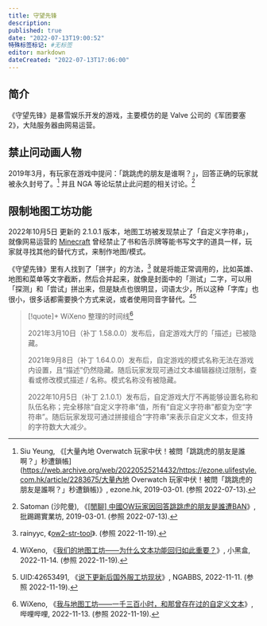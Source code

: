 ```yaml
---
title: 守望先锋
description:
published: true
date: "2022-07-13T19:00:52"
特殊标签标记: #无标签
editor: markdown
dateCreated: "2022-07-13T17:06:00"
---
```


## 简介

《守望先锋》是暴雪娱乐开发的游戏，主要模仿的是 Valve 公司的《军团要塞2》，大陆服务器由网易运营。

## 禁止问动画人物

2019年3月，有玩家在游戏中提问：「跳跳虎的朋友是谁啊？」，回答正确的玩家就被永久封号了。[^2283675] 并且 NGA 等论坛禁止此问题的相关讨论。[^551385]

[^2283675]: Siu Yeung, 《[大量內地 Overwatch 玩家中伏！被問「跳跳虎的朋友是誰啊？」秒遭鎖帳](https://web.archive.org/web/20220525214432/https://ezone.ulifestyle.com.hk/article/2283675/大量內地 Overwatch 玩家中伏！被問「跳跳虎的朋友是誰啊？」秒遭鎖帳)》, ezone.hk, 2019-03-01. (参照 2022-07-13).

[^551385]:  Satoman (沙陀曼), 《[[閒聊] 中國OW玩家因回答跳跳虎的朋友是誰遭BAN](https://web.archive.org/web/20191220025449/https://www.ptt.cc/bbs/C_Chat/M.1551385723.A.F05.html)》, 批踢踢實業坊, 2019-03-01. (参照 2022-07-13).

## 限制地图工坊功能

2022年10月5日 更新的 2.1.0.1 版本，地图工坊被发现禁止了「自定义字符串」，就像网易运营的 [Minecraft](/game/Minecraft.md) 曾经禁止了书和告示牌等能书写文字的道具一样，玩家就寻找其他的替代方式，来制作地图/模式。

《守望先锋》里有人找到了「拼字」的方法，[^rainyyc] 就是将能正常调用的，比如英雄、地图和菜单等文字截断，然后合并起来，就像是封面中的「测试」二字，可以用「探测」和「尝试」拼出来，但是缺点也很明显，词语太少，所以这种「字库」也很小，很多话都需要换个方式来说，或者使用同音字替代。[^PTfyj][^8X3V4]

[^rainyyc]: rainyyc, 《[ow2-str-tool](https://rainyyc.github.io/ow2-str-tool/)》. (参照 2022-11-19).

[^PTfyj]: WiXeno, 《[我们的地图工坊——为什么文本功能回归如此重要？](https://archive.ph/PTfyj "https://xiaoheihe.cn/community/21982/list/94519066")》, 小黑盒, 2022-11-14. (参照 2022-11-19).

[^8X3V4]: UID:42653491, 《[说下更新后国外服工坊现状](https://archive.ph/8X3V4 "https://nga.178.com/read.php?tid=34247158")》, NGABBS, 2022-11-11. (参照 2022-11-19).

> [!quote]+ WiXeno 整理的时间线[^r2HcU]
>
> 2021年3月10日（补丁 1.58.0.0）发布后，自定游戏大厅的「描述」已被隐藏。
>
> 2021年9月8日（补丁 1.64.0.0）发布后，自定游戏的模式名称无法在游戏内设置，且“描述”仍然隐藏。随后玩家发现可通过文本编辑器绕过限制，查看或修改模式描述 / 名称。模式名称没有被隐藏。
>
> 2022年10月5日（补丁 2.1.0.1）发布后，自定游戏大厅不再能够设置名称和队伍名称；完全移除“自定义字符串”值，所有“自定义字符串”都变为空“字符串”。随后玩家发现可通过拼接组合“字符串”来表示自定义文本，但支持的字符数大大减少。

[^r2HcU]: WiXeno, 《[我与地图工坊——一千三百小时，和那曾存在过的自定义文本](https://archive.ph/r2HcU "https://www.bilibili.com/read/cv19750249")》, 哔哩哔哩, 2022-11-13. (参照 2022-11-19).
